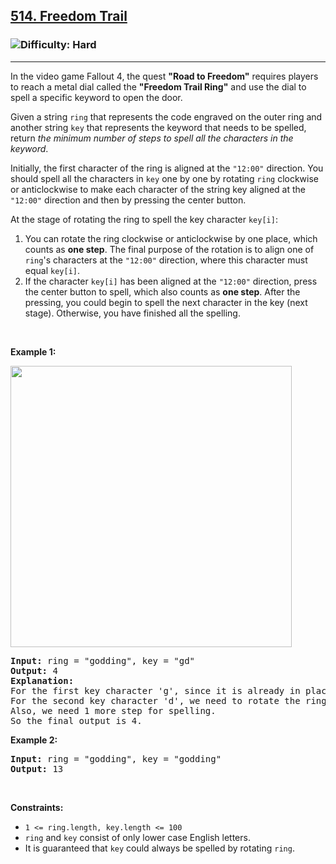 <h2><a href="https://leetcode.com/problems/freedom-trail/">514. Freedom Trail</a></h2><h3><img src='https://img.shields.io/badge/Difficulty-Hard-red' alt='Difficulty: Hard' /></h3><hr><div><p>In the video game Fallout 4, the quest <strong>"Road to Freedom"</strong> requires players to reach a metal dial called the <strong>"Freedom Trail Ring"</strong> and use the dial to spell a specific keyword to open the door.</p>

<p>Given a string <code>ring</code> that represents the code engraved on the outer ring and another string <code>key</code> that represents the keyword that needs to be spelled, return <em>the minimum number of steps to spell all the characters in the keyword</em>.</p>

<p>Initially, the first character of the ring is aligned at the <code>"12:00"</code> direction. You should spell all the characters in <code>key</code> one by one by rotating <code>ring</code> clockwise or anticlockwise to make each character of the string key aligned at the <code>"12:00"</code> direction and then by pressing the center button.</p>

<p>At the stage of rotating the ring to spell the key character <code>key[i]</code>:</p>

<ol>
	<li>You can rotate the ring clockwise or anticlockwise by one place, which counts as <strong>one step</strong>. The final purpose of the rotation is to align one of <code>ring</code>'s characters at the <code>"12:00"</code> direction, where this character must equal <code>key[i]</code>.</li>
	<li>If the character <code>key[i]</code> has been aligned at the <code>"12:00"</code> direction, press the center button to spell, which also counts as <strong>one step</strong>. After the pressing, you could begin to spell the next character in the key (next stage). Otherwise, you have finished all the spelling.</li>
</ol>

<p>&nbsp;</p>
<p><strong class="example">Example 1:</strong></p>
<img src="https://assets.leetcode.com/uploads/2018/10/22/ring.jpg" style="width: 450px; height: 450px;">
<pre><strong>Input:</strong> ring = "godding", key = "gd"
<strong>Output:</strong> 4
<strong>Explanation:</strong>
For the first key character 'g', since it is already in place, we just need 1 step to spell this character. 
For the second key character 'd', we need to rotate the ring "godding" anticlockwise by two steps to make it become "ddinggo".
Also, we need 1 more step for spelling.
So the final output is 4.
</pre>

<p><strong class="example">Example 2:</strong></p>

<pre><strong>Input:</strong> ring = "godding", key = "godding"
<strong>Output:</strong> 13
</pre>

<p>&nbsp;</p>
<p><strong>Constraints:</strong></p>

<ul>
	<li><code>1 &lt;= ring.length, key.length &lt;= 100</code></li>
	<li><code>ring</code> and <code>key</code> consist of only lower case English letters.</li>
	<li>It is guaranteed that <code>key</code> could always be spelled by rotating <code>ring</code>.</li>
</ul>
</div>